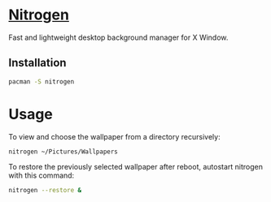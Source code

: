 # [Nitrogen](https://wiki.archlinux.org/index.php/Nitrogen)

Fast and lightweight desktop background manager for X Window.

## Installation

```sh
pacman -S nitrogen
```

# Usage

To view and choose the wallpaper from a directory recursively:
```sh
nitrogen ~/Pictures/Wallpapers
```

To restore the previously selected wallpaper after reboot, autostart nitrogen with this command:
```sh
nitrogen --restore &
```
